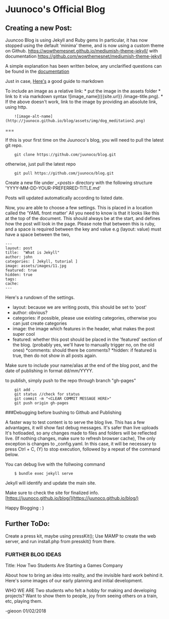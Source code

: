 # Juunoco's Official Blog

## Creating a new Post:

Juuncoo Blog is using Jekyll and Ruby gems
In particular, it has now stopped using the default 'minima' theme, and is now using a custom theme on Github.
https://wowthemesnet.github.io/mediumish-theme-jekyll/
with documentation https://github.com/wowthemesnet/mediumish-theme-jekyll


A simple explanation has been written below, any unclarified questions can be found in the [documentation](https://jekyllrb.com/docs/usage/)

Just in case, [Here's](https://github.com/adam-p/markdown-here/wiki/Markdown-Cheatsheet) a good guide to markdown 

To include an image as a relative link:
	* put the image in the assets folder
	* link to it via markdown syntax ![image_name]({{site.url}} /image-title.png).
	* If the above doesn't work, link to the image by providing an absolute link, using http.

```
	![image-alt-name](http://juunoco.github.io/blog/assets/img/dog_meditation2.png)

```


	
===



If this is your first time on the Juunoco's blog, you will need to pull the latest git repo.
```
	git clone https://github.com/juunoco/blog.git
```

otherwise, just pull the latest repo
```
	git pull https://github.com/juunoco/blog.git
```

Create a new file under _<_posts>_ directory with the following structure
'YYYY-MM-DD-YOUR-PREFERRED-TITLE.md'

Posts will updated automatically according to listed date.	

Now, you are able to choose a few settings. This is placed in a location called the 'YAML front matter'
All you need to know is that it looks like this at the top of the document. This should always be at the start, and defines how the post will look in the page.
Please note that between this is ruby, and a space is required between the key and value e.g (layout: value) must have a space between the two, 

```
---
layout: post
title:  "What is Jekyll"
author: john
categories: [ Jekyll, tutorial ]
image: assets/images/11.jpg
featured: true
hidden: true
tags: 
cache: 
---
```

Here's a rundown of the settings.
* layout: because we are writing posts, this should be set to 'post'
* author: obvious?
* categories: if possible, please use existing categories, otherwise you can just create categories
* image: the image which features in the header, what makes the post super cool
* featured: whether this post should be placed in the 'featured' section of the blog. (probably yes, we'll have to manually trigger no, on the old ones)
*comments: should there be comments?
*hidden: if featured is true, then do not show in all posts again.


Make sure to include your name/alias at the end of the blog post, and the date of publishing in format dd/mm/YYYY.

to publish, simply push to the repo through branch "gh-pages"
```
	git add .
	git status //check for status
	git commit -m "<CLEAR COMMIT MESSAGE HERE>"
	git push origin gh-pages
``` 

###Debugging before bushing to Github and Publishing

A faster way to test content is to serve the blog live.
This has a few advantages, it will show fast debug messages. 
It's safer than live uploads
It's hotloaded, so any changes made to files and folders will be reflected live. (If nothing changes, make sure to refresh browser cache), The only exception is changes to _config.yaml. In this case, it will be necessary to press Ctrl + C, (Y) to stop execution, followed by a repeat of the command below.


You can debug live with the follwoing command
```
	$ bundle exec jekyll serve
```


Jekyll will identify and update the main site.

Make sure to check the site for finalized info.
[https://juunoco.github.io/blog/](https://juunoco.github.io/blog/)


Happy Blogging : )


## Further ToDo:

Create a press kit, maybe using pressKit();
Use MAMP to create the web server, and run install.php from presskit() from there.


### FURTHER BLOG IDEAS

Title:
How Two Students Are Starting a Games Company

About how to bring an idea into reality, and the invisible hard work behind it.
Here's some images of our early planning and initial development.

WHO WE ARE
Two students who felt a hobby for making and developing projects?
Want to show them to people, joy from seeing others on a train, etc, playing them.


-gieoon 01/02/2018
